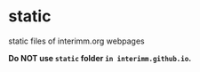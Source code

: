 # static
static files of interimm.org webpages


**Do NOT use `static` folder `in interimm.github.io`.**
